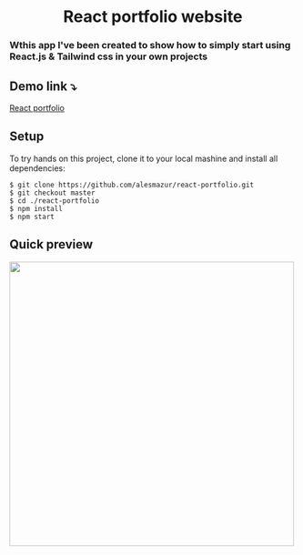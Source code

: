 <h1 align="center"  color="blue">React portfolio website</h1>
<h3>Wthis app  I've been created to show how to simply start using   React.js & <span>  Tailwind css </span>in your own projects</h3>

<h2>Demo link ⤵️</h2>
<span><a href="https://alesmazur.github.io/react-portfolio/" target="blank" >React portfolio</a></span>



## Setup
To try hands on this project, clone it to your local mashine  and install all dependencies:

```
$ git clone https://github.com/alesmazur/react-portfolio.git
$ git checkout master
$ cd ./react-portfolio
$ npm install
$ npm start
```

## Quick preview

 <p>
  <img src="https://lh3.googleusercontent.com/drive-viewer/AITFw-ycjRjRsfyso_l0AFCo_yyb8ZaZM9mirxYCt2ikkrR-nC1rn4kncnMkPn-Z-Abf0ptWS0TrUN7ZldtytkikT2LifPrU=s1600" width="500" heigth="auto" /> 
 </p> 

 [ # ]:reactjs
